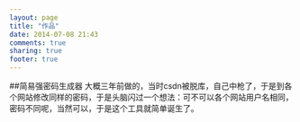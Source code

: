```yaml
---
layout: page
title: "作品"
date: 2014-07-08 21:43
comments: true
sharing: true
footer: true
---
```

##简易强密码生成器
大概三年前做的，当时csdn被脱库，自己中枪了，于是到各个网站修改同样的密码，于是头脑闪过一个想法：可不可以各个网站用户名相同，密码不同呢，当然可以，于是这个工具就简单诞生了。

<html>
<script language="javascript" src="http://toolite.sinaapp.com/php/md5.js"></script>
<script language="javascript">
			
			function get_input(){
				var input=document.getElementsByName("plain_code")[0].value;	
				return input;	
			}	
				
			function encryption_md5_salt(){
				var salt="duchengyi";
				var input=get_input();
				var encrypted=hex_md5(input+salt);
				encrypted=encrypted.substring(2,14);
				return encrypted;
			}
				
			function display_result(){
				var result=encryption_md5_salt();
				document.getElementsByName("result")[0].value=result;			
			}
			
			function clear_tips(){
				document.getElementsByName("plain_code")[0].value="";			
			}
		</script>	
<p>请在下面输入您的简单密码</p>
<p><input type="text" name="plain_code" id="plain_code"  onclick="clear_tips()">
<input type="button" id="make_word" value="转换强密码" onclick="display_result()"></p>
<p><input type="text" name="result">复制左侧密码</p>
<p>使用说明：将你的未处理的密码输入第一个文本框，然后点击按钮获取特殊处理的密码，随后将特殊密码作为密码修改或注册.如google_123,weibo weibo_123,douban_123</p>
<p></p>
</html>

独立应用地址：http://toolite.sinaapp.com/php/salty_encryption.html
